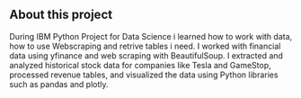 ## About this project

During IBM Python Project for Data Science i learned how to work with data, how to use Webscraping and retrive tables i need. 
I worked with financial data using yfinance and web scraping with BeautifulSoup. 
I extracted and analyzed historical stock data for companies like Tesla and GameStop,
processed revenue tables, and visualized the data using Python libraries such as pandas and plotly.

